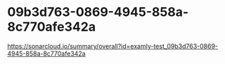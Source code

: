 # 09b3d763-0869-4945-858a-8c770afe342a
https://sonarcloud.io/summary/overall?id=examly-test_09b3d763-0869-4945-858a-8c770afe342a
